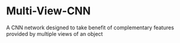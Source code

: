 # Multi-View-CNN
A CNN network designed to take benefit of complementary features provided by multiple views of an object
